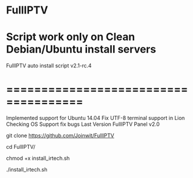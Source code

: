 # FullIPTV

# Script work only on Clean Debian/Ubuntu install servers
FullIPTV auto install script v2.1-rc.4
# =====================================

Implemented support for Ubuntu 14.04
Fix UTF-8 terminal support in Lion
Checking OS Support
fix bugs
Last Version FullIPTV Panel v2.0


git clone https://github.com/Joinwit/FullIPTV

cd FullIPTV/

chmod +x install_irtech.sh

./install_irtech.sh
